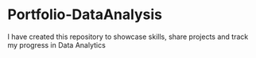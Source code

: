 # Portfolio-DataAnalysis
I have created this repository to showcase skills, share projects and track my progress in Data Analytics 
